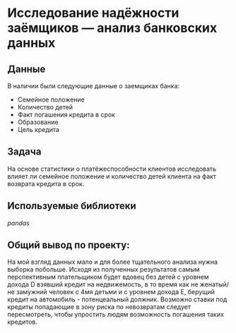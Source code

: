 # Исследование надёжности заёмщиков — анализ банковских данных
## Данные
В наличии были следующие данные о заемщиках банка:
- Семейное положение
- Количество детей
- Факт погашения кредита в срок
- Образование
- Цель кредита
## Задача
На основе статистики о платёжеспособности клиентов исследовать влияет ли семейное положение и количество детей клиента на факт возврата кредита в срок.
## Используемые библиотеки
*pandas*
## Общий вывод по проекту:
На мой взгляд данных мало и для более тщательного анализа нужна выборка побольше. Исходя из полученных результатов самым перспективным плательщиком будет вдовец без детей с уровнем дохода D взявший кредит на недвижемость, в то время как не женатый/не замужний человек с 4мя детьми и с уровнем дохода Е, берущий кредит на автомобиль - потенцеальный должник. Возможно ставки под кредиты попадающие в зону риска по невозвратам следует пересмотреть, чтобы упростить людям возможность погашения таких кредитов.
